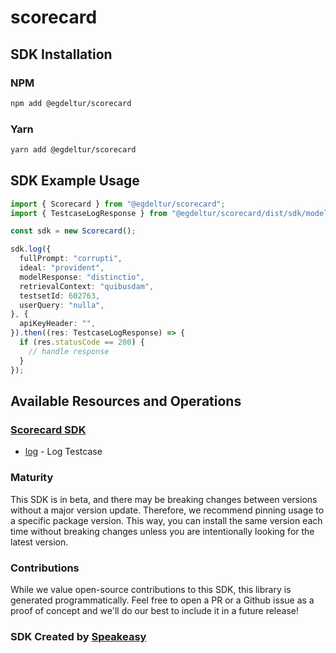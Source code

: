 # scorecard

<!-- Start SDK Installation -->
## SDK Installation

### NPM

```bash
npm add @egdeltur/scorecard
```

### Yarn

```bash
yarn add @egdeltur/scorecard
```
<!-- End SDK Installation -->

## SDK Example Usage
<!-- Start SDK Example Usage -->


```typescript
import { Scorecard } from "@egdeltur/scorecard";
import { TestcaseLogResponse } from "@egdeltur/scorecard/dist/sdk/models/operations";

const sdk = new Scorecard();

sdk.log({
  fullPrompt: "corrupti",
  ideal: "provident",
  modelResponse: "distinctio",
  retrievalContext: "quibusdam",
  testsetId: 602763,
  userQuery: "nulla",
}, {
  apiKeyHeader: "",
}).then((res: TestcaseLogResponse) => {
  if (res.statusCode == 200) {
    // handle response
  }
});
```
<!-- End SDK Example Usage -->

<!-- Start SDK Available Operations -->
## Available Resources and Operations

### [Scorecard SDK](docs/sdks/scorecard/README.md)

* [log](docs/sdks/scorecard/README.md#log) - Log Testcase
<!-- End SDK Available Operations -->

### Maturity

This SDK is in beta, and there may be breaking changes between versions without a major version update. Therefore, we recommend pinning usage
to a specific package version. This way, you can install the same version each time without breaking changes unless you are intentionally
looking for the latest version.

### Contributions

While we value open-source contributions to this SDK, this library is generated programmatically.
Feel free to open a PR or a Github issue as a proof of concept and we'll do our best to include it in a future release!

### SDK Created by [Speakeasy](https://docs.speakeasyapi.dev/docs/using-speakeasy/client-sdks)
